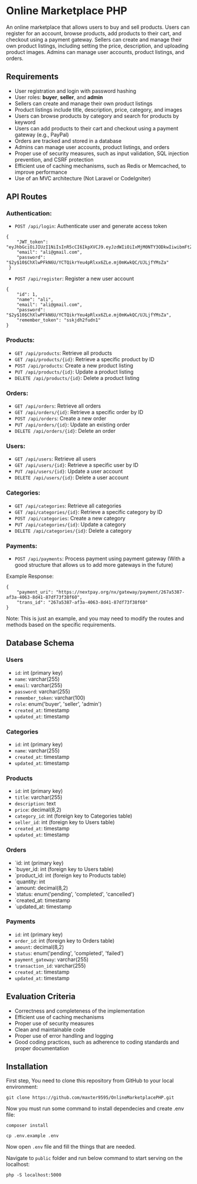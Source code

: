 # Online Marketplace PHP

An online marketplace that allows users to buy and sell products. Users can register for an account, browse products, add products to their cart, and checkout using a payment gateway. Sellers can create and manage their own product listings, including setting the price, description, and uploading product images. Admins can manage user accounts, product listings, and orders.

## Requirements

- User registration and login with password hashing
- User roles: **buyer**, **seller**, and **admin**
- Sellers can create and manage their own product listings
- Product listings include title, description, price, category, and images
- Users can browse products by category and search for products by keyword
- Users can add products to their cart and checkout using a payment gateway (e.g., PayPal)
- Orders are tracked and stored in a database
- Admins can manage user accounts, product listings, and orders
- Proper use of security measures, such as input validation, SQL injection prevention, and CSRF protection
- Efficient use of caching mechanisms, such as Redis or Memcached, to improve performance
- Use of an MVC architecture (Not Laravel or CodeIgniter)

## API Routes

### Authentication:

- `POST /api/login`: Authenticate user and generate access token

```console
{
    "JWT_token": "eyJhbGciOiJIUzI1NiIsInR5cCI6IkpXVCJ9.eyJzdWIiOiIxMjM0NTY3ODkwIiwibmFtZSI6IkpvaG4gRG9lIiwiaWF0IjoxNTE2MjM5MDIyfQ.SflKxwRJSMeKKF2QT4fwpMeJf36POk6yJV_adQssw5c",
    "email": "ali@gmail.com",
    "password": "$2y$10$ChXlwPFkN6U/YCTQikrYeu4pRlxx6ZLe.mj0mKwkQC/UJLjfYMsZa"
 }
```

- `POST /api/register`: Register a new user account

```console
{
    "id": 1,
    "name": "ali",
    "email": "ali@gmail.com",
    "password": "$2y$10$ChXlwPFkN6U/YCTQikrYeu4pRlxx6ZLe.mj0mKwkQC/UJLjfYMsZa",
    "remember_token": "sskjdh2fudn1"
}
```

### Products:

- `GET /api/products`: Retrieve all products
- `GET /api/products/{id}`: Retrieve a specific product by ID
- `POST /api/products`: Create a new product listing
- `PUT /api/products/{id}`: Update a product listing
- `DELETE /api/products/{id}`: Delete a product listing

### Orders:

- `GET /api/orders`: Retrieve all orders
- `GET /api/orders/{id}`: Retrieve a specific order by ID
- `POST /api/orders`: Create a new order
- `PUT /api/orders/{id}`: Update an existing order
- `DELETE /api/orders/{id}`: Delete an order

### Users:

- `GET /api/users`: Retrieve all users
- `GET /api/users/{id}`: Retrieve a specific user by ID
- `PUT /api/users/{id}`: Update a user account
- `DELETE /api/users/{id}`: Delete a user account

### Categories:

- `GET /api/categories`: Retrieve all categories
- `GET /api/categories/{id}`: Retrieve a specific category by ID
- `POST /api/categories`: Create a new category
- `PUT /api/categories/{id}`: Update a category
- `DELETE /api/categories/{id}`: Delete a category

### Payments:

- `POST /api/payments`: Process payment using payment gateway (With a good structure that allows us to add more gateways in the future)

Example Response:

```console
{
    "payment_uri": "https://nextpay.org/nx/gateway/payment/267a5387-af3a-4063-8d41-87df73f38f60",
    "trans_id": "267a5387-af3a-4063-8d41-87df73f38f60"
}
```

Note: This is just an example, and you may need to modify the routes and methods based on the specific requirements.

## Database Schema

### Users

- `id`: int (primary key)
- `name`: varchar(255)
- `email`: varchar(255)
- `password`: varchar(255)
- `remember_token`: varchar(100)
- `role`: enum('buyer', 'seller', 'admin')
- `created_at`: timestamp
- `updated_at`: timestamp

### Categories

- `id`: int (primary key)
- `name`: varchar(255)
- `created_at`: timestamp
- `updated_at`: timestamp

### Products

- `id`: int (primary key)
- `title`: varchar(255)
- `description`: text
- `price`: decimal(8,2)
- `category_id`: int (foreign key to Categories table)
- `seller_id`: int (foreign key to Users table)
- `created_at`: timestamp
- `updated_at`: timestamp

### Orders

- `id: int (primary key)
- `buyer_id: int (foreign key to Users table)
- `product_id: int (foreign key to Products table)
- `quantity: int
- `amount: decimal(8,2)
- `status: enum('pending', 'completed', 'cancelled')
- `created_at: timestamp
- `updated_at: timestamp

### Payments

- `id`: int (primary key)
- `order_id`: int (foreign key to Orders table)
- `amount`: decimal(8,2)
- `status`: enum('pending', 'completed', 'failed')
- `payment_gateway`: varchar(255)
- `transaction_id`: varchar(255)
- `created_at`: timestamp
- `updated_at`: timestamp

## Evaluation Criteria

- Correctness and completeness of the implementation
- Efficient use of caching mechanisms
- Proper use of security measures
- Clean and maintainable code
- Proper use of error handling and logging
- Good coding practices, such as adherence to coding standards and proper documentation

## Installation

First step, You need to clone this repository from GitHub to your local environment:

```console
git clone https://github.com/maxter9595/OnlineMarketplacePHP.git
```

Now you must run some command to install dependecies and create .env file:

```console
composer install
```
```console
cp .env.example .env
```

Now open `.env` file and fill the things that are needed.

Navigate to `public` folder and run below command to start serving on the localhost:

```console
php -S localhost:5000
```
